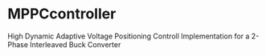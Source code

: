 # MPPCcontroller
High Dynamic Adaptive Voltage Positioning Controll Implementation for a 2-Phase Interleaved Buck Converter
